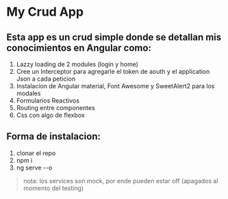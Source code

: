 # My Crud App

## Esta app es un crud simple donde se detallan mis conocimientos en Angular como:

1. Lazzy loading de 2 modules (login y home)
2. Cree un Interceptor para agregarle el token de aouth y el application Json a cada peticion
3. Instalacion de Angular material, Font Awesome y SweetAlert2 para los modales
4. Formularios Reactivos
5. Routing entre componentes
6. Css con algo de flexbox

## Forma de instalacion:

1. clonar el repo
2. npm i
3. ng serve --o

> nota: los services son mock, por ende pueden estar off (apagados al momento del testing)
